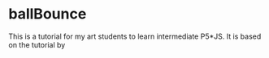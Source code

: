 # ballBounce
This is a tutorial for my art students to learn intermediate P5*JS. It is based on the tutorial by 
